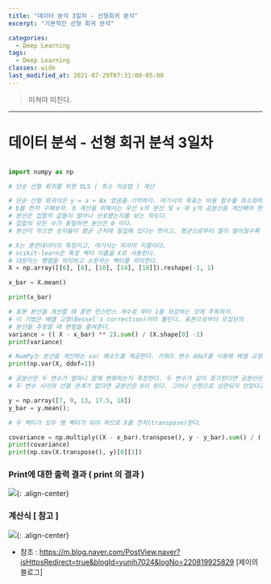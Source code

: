 ```yaml
---
title: "데이터 분석 3일차 - 선형회귀 분석"
excerpt: "기본적인 선형 회귀 분석"

categories:
  - Deep Learning
tags:
  - Deep Learning
classes: wide
last_modified_at: 2021-07-29T07:31:00-05:00
---
```


> 미쳐야 미친다. 

***

# 데이터 분석 - 선형 회귀 분석 3일차 

```python

import numpy as np

# 단순 선형 회귀를 위한 OLS ( 최소 자승법 ) 계산

# 단순 선형 회귀식은 y = a + Bx 였음을 기억하자. 여기서의 목표는 비용 함수를 최소화하는 b와 a 값을 찾는 것이다.
# b를 먼저 구해보자. b 계산을 위해서는 우선 x의 분산 및 x 와 y의 공분산을 계산해야 한다.
# 분산은 집합의 값들이 얼마나 산포됐는지를 보는 척도다.
# 집합의 모든 수가 동일하면 분산은 0 이다.
# 분산이 작으면 숫자들이 평균 근처에 밀집해 있다는 뜻이고, 평균으로부터 멀리 떨어질수록 분산은 커진다.

# X는 훈련데이터의 특징이고, 여기서는 피자의 지름이다.
# scikit-learn은 특징 벡터 이름을 X로 사용한다.
# 대문자는 행렬을 의미하고 소문자는 벡터를 의미한다.
X = np.array([[6], [8], [10], [14], [18]]).reshape(-1, 1)

x_bar = X.mean()

print(x_bar)

# 표본 분산을 계산할 때 훈련 인스턴스 개수로 부터 1을 차감하는 것에 주목하자.
# 이 기법은 베셀 교정(Bessel's correction)이라 불린다. 표본으로부터 모집단의
# 분산을 추정할 때 편향을 줄여준다.
variance = (( X - x_bar) ** 2).sum() / (X.shape[0] -1)
print(variance)

# NumPy는 분산을 계산하는 var 메소드를 제공한다. 키워드 변수 ddof를 사용해 베셀 교정을 이용해서 표본 분산을 계산하게 지정할 수 있다.
print(np.var(X, ddof=1))

# 공분산은 두 변수가 얼마나 함께 변화하는지 측정한다. 두 변수가 같이 증가한다면 공분산은 양수다. 한 변수가 증가할 때 다른 변수는 감소하면 공분산은 음수가 된다.
# 두 변수 사이의 선형 관계가 없다면 공분산은 0이 된다. 그러나 선현으로 상관되지 안았다고 해서 반드시 서로 독립적이라는 의미는 아니다.

y = np.array([7, 9, 13, 17.5, 18])
y_bar = y.mean();

# 두 벡터가 모두 행 벡터가 되야 하므로 X를 전치(transpose)한다.

covariance = np.multiply((X - x_bar).transpose(), y - y_bar).sum() / ( X.shape[0] - 1 )
print(covariance)
print(np.cov(X.transpose(), y)[0][1])

```

### Print에 대한 출력 결과 ( print 의 결과 ) 

![](https://keepinmindsh.github.io/lines/assets/img/dataanalysys_202108151.png){: .align-center} 


### 계산식 [ 참고 ]

![](https://keepinmindsh.github.io/lines/assets/img/dataanalysys_20210815.jpg){: .align-center} 


- 참조 : <https://m.blog.naver.com/PostView.naver?isHttpsRedirect=true&blogId=yunjh7024&logNo=220819925829> [제이의 블로그]